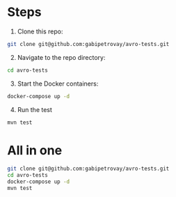 # Steps

1. Clone this repo:

```bash
git clone git@github.com:gabipetrovay/avro-tests.git
```

2. Navigate to the repo directory:

```bash
cd avro-tests
```

3. Start the Docker containers:

```bash
docker-compose up -d
```

4. Run the test

```bash
mvn test
```

# All in one

```bash
git clone git@github.com:gabipetrovay/avro-tests.git
cd avro-tests
docker-compose up -d
mvn test
```

